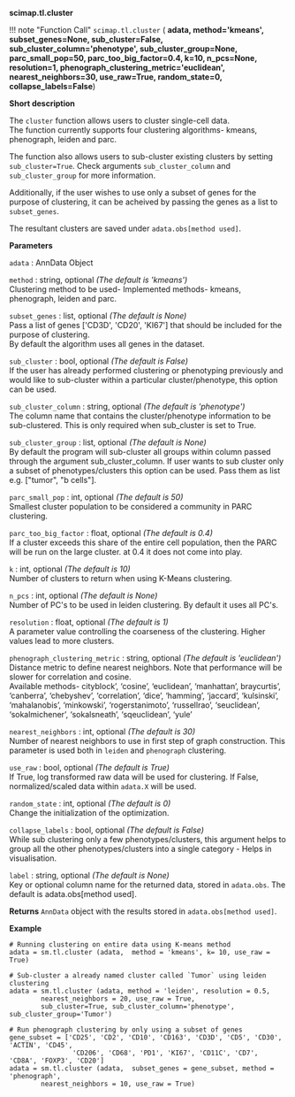 **scimap.tl.cluster**

!!! note "Function Call"
    `scimap.tl.cluster` (
      **adata,
      method='kmeans', 
      subset_genes=None,
      sub_cluster=False, 
      sub_cluster_column='phenotype', 
      sub_cluster_group=None,
      parc_small_pop=50, 
      parc_too_big_factor=0.4, 
      k=10, 
      n_pcs=None, 
      resolution=1, 
      phenograph_clustering_metric='euclidean', 
      nearest_neighbors=30, 
      use_raw=True, 
      random_state=0, 
      collapse_labels=False**)

**Short description**

The `cluster` function allows users to cluster single-cell data. <br>
The function currently supports four clustering algorithms- kmeans, phenograph, leiden and parc.

The function also allows users to sub-cluster existing clusters by setting `sub_cluster=True`. Check arguments
`sub_cluster_column` and `sub_cluster_group` for more information. <br>

Additionally, if the user wishes to use only a subset of genes for the purpose of clustering, it can be
acheived by passing the genes as a list to `subset_genes`.

The resultant clusters are saved under `adata.obs[method used]`.


**Parameters**

`adata` : AnnData Object  

`method` : string, optional *(The default is 'kmeans')*  
Clustering method to be used- Implemented methods- kmeans, phenograph, leiden and parc.

`subset_genes` : list, optional *(The default is None)*  
Pass a list of genes ['CD3D', 'CD20', 'KI67'] that should be included for the purpose of clustering. <br> 
By default the algorithm uses all genes in the dataset.

`sub_cluster` : bool, optional *(The default is False)*  
If the user has already performed clustering or phenotyping previously and would like to sub-cluster within a particular cluster/phenotype, this option can be used.

`sub_cluster_column` : string, optional *(The default is 'phenotype')*  
The column name that contains the cluster/phenotype information to be sub-clustered. This is only required when sub_cluster is set to True.

`sub_cluster_group` : list, optional *(The default is None)*  
By default the program will sub-cluster all groups within column passed through the argument sub_cluster_column. If user wants to sub cluster only a subset of phenotypes/clusters this option can be used. Pass them as list e.g. ["tumor", "b cells"].  

`parc_small_pop` : int, optional *(The default is 50)*  
Smallest cluster population to be considered a community in PARC clustering.

`parc_too_big_factor` : float, optional *(The default is 0.4)*  
If a cluster exceeds this share of the entire cell population, then the PARC will be run on the large cluster. at 0.4 it does not come into play.

`k` : int, optional *(The default is 10)*  
Number of clusters to return when using K-Means clustering.

`n_pcs` : int, optional *(The default is None)*  
 Number of PC's to be used in leiden clustering. By default it uses all PC's.

`resolution` : float, optional *(The default is 1)*  
A parameter value controlling the coarseness of the clustering. Higher values lead to more clusters.

`phenograph_clustering_metric` : string, optional *(The default is 'euclidean')*   
Distance metric to define nearest neighbors. Note that performance will be slower for correlation and cosine. <br>
Available methods- cityblock’, ‘cosine’, ‘euclidean’, ‘manhattan’, braycurtis’, ‘canberra’, ‘chebyshev’,  ‘correlation’, ‘dice’, ‘hamming’, ‘jaccard’, ‘kulsinski’, ‘mahalanobis’, ‘minkowski’, ‘rogerstanimoto’,  ‘russellrao’, ‘seuclidean’, ‘sokalmichener’, ‘sokalsneath’, ‘sqeuclidean’, ‘yule’

`nearest_neighbors` : int, optional *(The default is 30)*  
Number of nearest neighbors to use in first step of graph construction. This parameter is used both in `leiden` and `phenograph` clustering.

`use_raw` : bool, optional *(The default is True)*  
If True, log transformed raw data will be used for clustering. If False, normalized/scaled data within `adata.X` will be used.

`random_state` : int, optional *(The default is 0)*  
Change the initialization of the optimization. 

`collapse_labels` : bool, optional *(The default is False)*  
While sub clustering only a few phenotypes/clusters, this argument helps to group all the other phenotypes/clusters into a single category -  Helps in visualisation.

`label` : string, optional *(The default is None)*  
Key or optional column name for the returned data, stored in `adata.obs`. The default is adata.obs[method used].


**Returns**
`AnnData` object with the results stored in `adata.obs[method used]`.

**Example**

```
# Running clustering on entire data using K-means method
adata = sm.tl.cluster (adata,  method = 'kmeans', k= 10, use_raw = True)

# Sub-cluster a already named cluster called `Tumor` using leiden clustering
adata = sm.tl.cluster (adata, method = 'leiden', resolution = 0.5, 
        nearest_neighbors = 20, use_raw = True,
        sub_cluster=True, sub_cluster_column='phenotype', sub_cluster_group='Tumor')
        
# Run phenograph clustering by only using a subset of genes
gene_subset = ['CD25', 'CD2', 'CD10', 'CD163', 'CD3D', 'CD5', 'CD30', 'ACTIN', 'CD45', 
                'CD206', 'CD68', 'PD1', 'KI67', 'CD11C', 'CD7', 'CD8A', 'FOXP3', 'CD20']
adata = sm.tl.cluster (adata,  subset_genes = gene_subset, method = 'phenograph', 
        nearest_neighbors = 10, use_raw = True)


```

